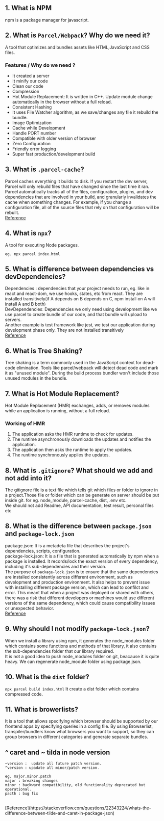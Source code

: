 ## 1. What is NPM
npm is a package manager for javascript.

## 2. What is `Parcel/Webpack`? Why do we need it?
A tool that optimizes and bundles assets like HTML,JavaScript and CSS files.
### Features / Why do we need ?
- It created a server
- It minify our code
- Clean our code
- Compression
- Hot Module Replacement: It is written in C++.  Update module change automatically in the browser without a full reload.
- Consistent Hashing
- It uses File Watcher algorithm, as we save/changes any file it rebuild the bundle.
- Image Optimization
- Cache while Development
- Handle PORT number
- Compatible with older version of browser
- Zero Configuration
- Friendly error logging
- Super fast production/development build

## 3. What is `.parcel-cache`?
Parcel caches everything it builds to disk. If you restart the dev server, Parcel will only rebuild files that have changed since the last time it ran. Parcel automatically tracks all of the files, configuration, plugins, and dev dependencies that are involved in your build, and granularly invalidates the cache when something changes. For example, if you change a configuration file, all of the source files that rely on that configuration will be rebuilt.
<br>
[Reference](https://parceljs.org/features/development/#caching)

## 4. What is `npx`?
A tool for executing Node packages.
```
eg. npx parcel index.html
```

## 5. What is difference between dependencies vs devDependencies?
Dependencies : dependencies that your project needs to run, eg. like in react and react-dom, we use hooks, states, etc from react.
They are installed transitively(if A depends on B depends on C, npm install on A will install A and B both)
<br>
DevDependencies: Dependencies we only need using development like we use parcel to create bundle of our code, and that bundle will upload to servers.<br>
Another example is test framework like jest, we test our application during development phase only.
They are not installed transitively
<br>
[Reference](https://stackoverflow.com/questions/18875674/whats-the-difference-between-dependencies-devdependencies-and-peerdependencie)

## 6. What is Tree Shaking?
Tree shaking is a term commonly used in the JavaScript context for dead-code elimination.
Tools like parcel/webpack will detect dead code and mark it as "unused module". During the build process bundler won't include those unused modules in the bundle.


## 7. What is Hot Module Replacement?
Hot Module Replacement (HMR) exchanges, adds, or removes modules while an application is running, without a full reload. 
### Working of HMR
1. The application asks the HMR runtime to check for updates.
2. The runtime asynchronously downloads the updates and notifies the application.
3. The application then asks the runtime to apply the updates.
4. The runtime synchronously applies the updates.

## 8. What is `.gitignore`? What should we add and not add into it?
The gitignore file is a text file which tells git which files or folder to ignore in a project.Those file or folder which can be generate on server should be put inside git.
for eg. node_module, parcel-cache, dist, .env etc. 
<br>
We should not add Readme, API documentation, test result, personal files etc

## 8. What is the difference between `package.json` and `package-lock.json`
package.json: It is a metadeta file that describes the project's dependencies, scripts, configuration.<br>
package-lock.json: It is a file that is generated automatically by npm when a package is installed. It records/lock the exact version of every dependency, including it's sub-dependencies and their version.
<br>
The purpose of ```package-lock.json``` is to ensure that the same dependencies are installed consistently across different environment, such as development and production environment. It also helps to prevent issue with installing different package version, which can lead to confilct and error.
This meant that when a project was deployed or shared with others, there was a risk that different developers or machines would use different versions of the same dependency, which could cause compatibility issues or unexpected behavior.
<br>
[Reference](https://www.atatus.com/blog/package-json-vs-package-lock-json/)

## 9. Why should I not modify `package-lock.json`?
When we install a library using npm, it generates the node_modules folder which contains some functions and methods of that library, it also contains the sub-dependencies folder that our library required.
<br>
It is not a good idea to push node_modules folder on git, beacause it is quite heavy. We can regenerate node_module folder using package.json. 

## 10. What is the `dist` folder?
``` npx parcel build index.html ``` It create a dist folder which contains compressed code.

## 11. What is browerlists?
It is a tool that allows specifying which browser should be supported by our frontend apps by specifying queries in a config file. By using Browserlist, transpiler/bundlers know what browsers you want to support, so they can group browsers in different categories and generate separate bundles.

## ^ caret and ~ tilda in node version
```
~version :  update all future patch version.
^version : upadate all minor/patch version.

eg. major.minor.patch
major : breaking changes
minor : backward compatibility, old functionality deprecated but operational.
pacth : bug fix

```
<br>
[Reference](https://stackoverflow.com/questions/22343224/whats-the-difference-between-tilde-and-caret-in-package-json)